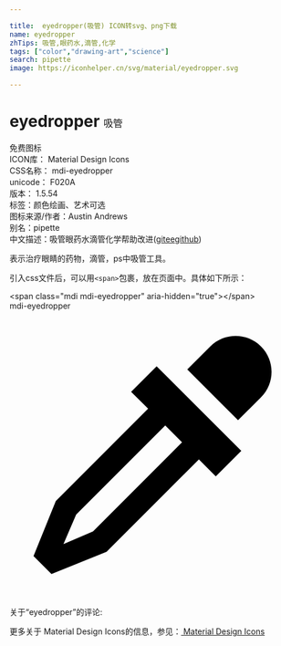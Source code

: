 ```yaml
---

title:  eyedropper(吸管) ICON转svg、png下载
name: eyedropper
zhTips: 吸管,眼药水,滴管,化学
tags: ["color","drawing-art","science"]
search: pipette
image: https://iconhelper.cn/svg/material/eyedropper.svg

---
```


# eyedropper  <small style="font-size: 60%;font-weight: 100">吸管</small>


<div class="detail-page">
<p>
<span><span class="badge-success badge">免费图标</span> </span>
<br/>
<span>
ICON库：
<span class="badge-secondary badge">Material Design Icons</span> 
</span>
<br/>
<span>
CSS名称：
<span class="badge-secondary badge">mdi-eyedropper</span> 
</span>
<br/>
<span>
unicode：
<span class="badge-secondary badge">F020A</span> 
<copy-btn content='F020A' btn-title=""></copy-btn>
<copy-btn :content='String.fromCodePoint(parseInt("F020A", 16))' btn-title="复制U"></copy-btn>
</span>
<br/>
<span>
版本：
<span class="badge-secondary badge">1.5.54</span> 
</span><br/><span>标签：<span class="badge-light badge"><router-link to="/tags/color.html">颜色</router-link></span><span class="badge-light badge"><router-link to="/tags/drawing-art.html">绘画、艺术</router-link></span><span class="badge-light badge"><router-link to="/tags/science.html">可选</router-link></span></span>
<br/>
<span>图标来源/作者：<span class="badge-light badge">Austin Andrews</span></span> 
<br/>
<span>别名：<span class="badge-light badge">pipette</span></span><br/><span class="zh-detail">中文描述：<span class="badge-primary badge">吸管</span><span class="badge-primary badge">眼药水</span><span class="badge-primary badge">滴管</span><span class="badge-primary badge">化学</span><span class="help-link"><span>帮助改进</span>(<a href="https://gitee.com/liuwave/icon-helper/edit/master/json/material/eyedropper.json" target="_blank" rel="noopener noreferrer">gitee</a><a href="https://github.com/liuwave/icon-helper/edit/master/json/material/eyedropper.json" target="_blank" rel="noopener noreferrer">github</a></span>)</span><br/>
</p>
</div><div class="description description alert alert-light">表示治疗眼睛的药物，滴管，ps中吸管工具。</div>
<div class="alert alert-dark">
  <i class="mdi mdi-eyedropper mdi-48px"></i>
  <i class="mdi mdi-eyedropper mdi-36px"></i>
  <i class="mdi mdi-eyedropper mdi-24px"></i>
  <i class="mdi mdi-eyedropper mdi-18px"></i>
</div>
<div>
  <p>引入css文件后，可以用<code>&lt;span&gt;</code>包裹，放在页面中。具体如下所示：    
  </p>
  <div class="alert alert-primary" style="font-size: 14px">
    &lt;span class="mdi mdi-eyedropper" aria-hidden="true"&gt;&lt;/span&gt;
    <copy-btn content='<span class="mdi mdi-eyedropper" aria-hidden="true"></span>'></copy-btn>
  </div>
  <div class="alert alert-secondary">
    <i class="mdi mdi-eyedropper"
    style="font-size: 24px"
    aria-hidden="true"></i> mdi-eyedropper
    <copy-btn content="mdi-eyedropper" btn-title="复制图标名称"></copy-btn>
  </div>
</div>
<div id="svg" class="svg-wrap">
<svg xmlns="http://www.w3.org/2000/svg" viewBox="0 0 24 24"><path d="M19.35,11.72L17.22,13.85L15.81,12.43L8.1,20.14L3.5,22L2,20.5L3.86,15.9L11.57,8.19L10.15,6.78L12.28,4.65L19.35,11.72M16.76,3C17.93,1.83 19.83,1.83 21,3C22.17,4.17 22.17,6.07 21,7.24L19.08,9.16L14.84,4.92L16.76,3M5.56,17.03L4.5,19.5L6.97,18.44L14.4,11L13,9.6L5.56,17.03Z" /></svg>
</div>
<detail full-name='mdi-eyedropper'></detail>
<div>
<p>关于“eyedropper”的评论:</p>
</div>
<Vssue title="关于“eyedropper”的评论" ></Vssue>    
<div><p>更多关于 Material Design Icons的信息，参见：<a target="_blank" href="https://iconhelper.cn/material.html"> Material Design Icons</a>
</p></div>
